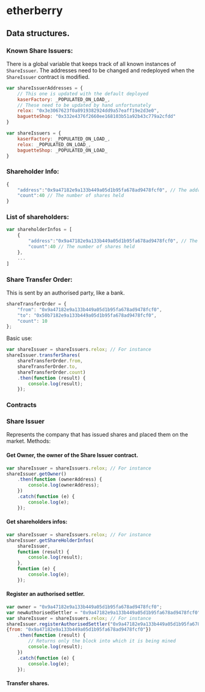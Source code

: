 # etherberry

## Data structures.
### Known Share Issuers:
There is a global variable that keeps track of all known instances of `ShareIssuer`.
The addresses need to be changed and redeployed when the `ShareIssuer` contract is modified.
```Javascript
var shareIssuerAddresses = {
	// This one is updated with the default deployed
	kaserFactory: _POPULATED_ON_LOAD_,
	// These need to be updated by hand unfortunately
	relox: "0x3e3067623f0a8919382924dd9a57eaff19e2d3e0",
	baguetteShop: "0x332e4376f2660ee168103b51a92b43c779a2cfdd"
}

var shareIssuers = {
	kaserFactory: _POPULATED_ON_LOAD_,
	relox: _POPULATED_ON_LOAD_,
	baguetteShop: _POPULATED_ON_LOAD_
}
```

### Shareholder Info:
```Javascript
{
	"address":"0x9a47182e9a133b449a05d1b95fa678ad9478fcf0", // The address of the shareholder
	"count":40 // The number of shares held
}
```

### List of shareholders:
```Javascript
var shareholderInfos = [
	{
		"address":"0x9a47182e9a133b449a05d1b95fa678ad9478fcf0", // The address of the shareholder
		"count":40 // The number of shares held
	},
	...
]
```

### Share Transfer Order:
This is sent by an authorised party, like a bank.
```Javascript
shareTransferOrder = {
	"from": "0x9a47182e9a133b449a05d1b95fa678ad9478fcf0",
	"to": "0x50b7182e9a133b449a05d1b95fa678ad9478fcf0",
	"count": 10
};
```
Basic use:
```Javascript
var shareIssuer = shareIssuers.relox; // For instance
shareIssuer.transferShares(
	shareTransferOrder.from,
	shareTransferOrder.to,
	shareTransferOrder.count)
	.then(function (result) {
		console.log(result);
	});
```

### Contracts
### Share Issuer
Represents the company that has issued shares and placed them on the market.
Methods:
#### Get Owner, the owner of the Share Issuer contract.
```Javascript
var shareIssuer = shareIssuers.relox; // For instance
shareIssuer.getOwner()
	.then(function (ownerAddress) {
		console.log(ownerAddress);
	})
	.catch(function (e) {
		console.log(e);
	});
```

#### Get shareholders infos:
```Javascript
var shareIssuer = shareIssuers.relox; // For instance
shareIssuer.getShareHolderInfos(
	shareIssuer,
	function (result) {
		console.log(result);
	},
	function (e) {
		console.log(e);
	});
```

#### Register an authorised settler.
```Javascript
var owner = "0x9a47182e9a133b449a05d1b95fa678ad9478fcf0";
var newAuthorisedSettler = "0x9a47182e9a133b449a05d1b95fa678ad9478fcf0";
var shareIssuer = shareIssuers.relox; // For instance
shareIssuer.registerAuthorisedSettler("0x9a47182e9a133b449a05d1b95fa678ad9478fcf0",
{from: "0x9a47182e9a133b449a05d1b95fa678ad9478fcf0"})
	.then(function (result) {
		// Returns only the block into which it is being mined
		console.log(result);
	})
	.catch(function (e) {
		console.log(e);
	});
```

#### Transfer shares. 


